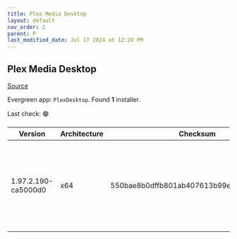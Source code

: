 ```yaml
---
title: Plex Media Desktop
layout: default
nav_order: 2
parent: P
last_modified_date: Jul 17 2024 at 12:28 PM
---
```


## Plex Media Desktop

[Source](https://www.plex.tv/media-server-downloads/)

Evergreen app: `PlexDesktop`. Found **1** installer.

Last check: 🟢

| Version             | Architecture | Checksum                                 | URI                                                                                                                                                                                                              |
| ------------------- | ------------ | ---------------------------------------- | ---------------------------------------------------------------------------------------------------------------------------------------------------------------------------------------------------------------- |
| 1.97.2.190-ca5000d0 | x64          | 550bae8b0dffb801ab407613b99e8878c1982bdc | [https://downloads.plex.tv/plex-desktop/1.97.2.190-ca5000d0/windows/Plex-1.97.2.190-ca5000d0-x86_64.exe](https://downloads.plex.tv/plex-desktop/1.97.2.190-ca5000d0/windows/Plex-1.97.2.190-ca5000d0-x86_64.exe) |
